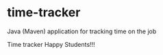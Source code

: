# time-tracker
Java (Maven) application for tracking time on the job

Time tracker
Happy Students!!!
